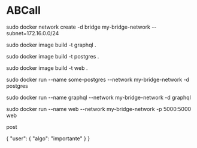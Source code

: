 # ABCall

sudo docker network create -d bridge my-bridge-network --subnet=172.16.0.0/24

sudo docker image build -t graphql .

sudo docker image build -t postgres .

sudo docker image build -t web .

sudo docker run --name some-postgres --network my-bridge-network -d postgres

sudo docker run --name graphql --network my-bridge-network -d graphql

sudo docker run --name web --network my-bridge-network -p 5000:5000 web

post 

{
    "user": {
        "algo": "importante"
    }
}
